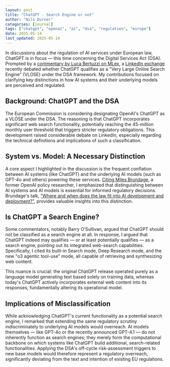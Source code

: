 ```yaml
---
layout: post
title: "ChatGPT - Search Engine or not"
author: "Nils Durner"
categories: [journal]
tags: ["chatgpt", "openai", "ai", "dsa", "regulation", "europe"]
date: 2025-05-14
last_updated: 2025-05-14
---
```


In discussions about the regulation of AI services under European law, ChatGPT is in focus — this time concerning the Digital Services Act (DSA). Prompted by a [commentary by Luca Bertuzzi on MLex](https://www.mlex.com/mlex/articles/2339236/chatgpt-s-eu-digital-rulebook-designation-could-slow-innovation-create-precedent), a [LinkedIn exchange](https://www.linkedin.com/posts/luca-bertuzzi-186729130_dsa-activity-7328373800549453824-JHO7?utm_source=share&utm_medium=member_desktop&rcm=ACoAAAGX2jIBd6RDsNRYv13Bvu3x4nnCNu96SEw) recently debated whether ChatGPT qualifies as a "Very Large Online Search Engine" (VLOSE) under the DSA framework. My contributions focused on clarifying key distinctions in how AI systems and their underlying models are perceived and regulated.

## Background: ChatGPT and the DSA

The European Commission is considering designating OpenAI's ChatGPT as a VLOSE under the DSA. The reasoning is that ChatGPT incorporates significant web search functionality, potentially reaching the 45-million monthly user threshold that triggers stricter regulatory obligations. This development raised considerable debate on LinkedIn, especially regarding the technical definitions and implications of such a classification.

## System vs. Model: A Necessary Distinction

A core aspect I highlighted in the discussion is the frequent conflation between AI systems (like ChatGPT) and the underlying AI models (such as GPT-4o and others) powering these services. [Citing Miles Brundage](gen-ai-models-systems-use-cases), a former OpenAI policy researcher, I emphasized that distinguishing between AI systems and AI models is essential for informed regulatory decisions. Brundage's talk, ["Where and when does the law fit into AI development and deployment?"](https://www.youtube.com/watch?v=5j4U2UzJWfI&t=5728s), provides valuable insights into this distinction.

## Is ChatGPT a Search Engine?

Some commentators, notably Barry O’Sullivan, argued that ChatGPT should not be classified as a search engine at all. In response, I argued that ChatGPT indeed may qualifies — or at least potentially qualifies — as a search engine, pointing out its integrated web-search capabilities. Specifically, I cited its built-in Search mode, Deep Research mode, and the new "o3 agentic tool-use" mode, all capable of retrieving and synthesizing web content.

This nuance is crucial: the original ChatGPT release operated purely as a language model generating text based solely on training data, whereas today's ChatGPT actively incorporates external web content into its responses, fundamentally altering its operational model.

## Implications of Misclassification

While acknowledging ChatGPT's current functionality as a potential search engine, I remarked that extending the same regulatory scrutiny indiscriminately to underlying AI models would overreach. AI models themselves — like GPT-4o or the recently announced GPT-4.1 — do not inherently function as search engines; they merely form the computational backbone on which systems like ChatGPT build additional, search-related functionalities. Applying the DSA's off-cycle risk-assessment triggers to new base models would therefore represent a regulatory overreach, significantly deviating from the text and intention of existing EU regulations.